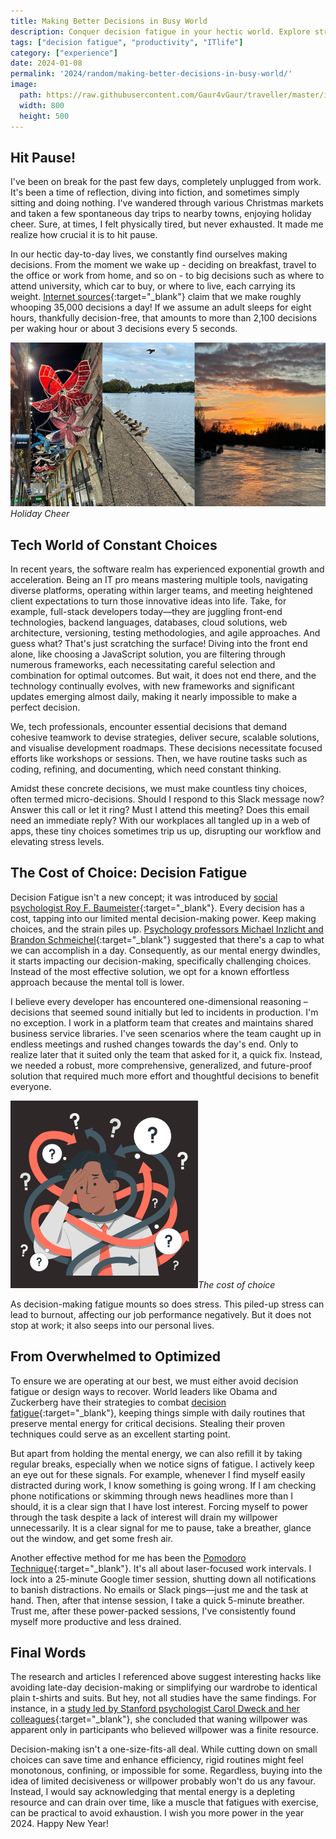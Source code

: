 ```yaml
---
title: Making Better Decisions in Busy World
description: Conquer decision fatigue in your hectic world. Explore strategies to navigate life's chaos and make sound decisions amidst a busy world. Discover insightful tips and practical advice for enhancing your decision-making skills on Gaur Gaurav's blog
tags: ["decision fatigue", "productivity", "ITlife"]
category: ["experience"]
date: 2024-01-08
permalink: '2024/random/making-better-decisions-in-busy-world/'
image:
  path: https://raw.githubusercontent.com/Gaur4vGaur/traveller/master/images/random/2024-01-08-making-better-decisions-in-busy-world/cover-image.jpg
  width: 800
  height: 500
---
```


## Hit Pause!
I've been on break for the past few days, completely unplugged from work. It's been a time of reflection, diving into fiction, and sometimes simply sitting and doing nothing. I've wandered through various Christmas markets and taken a few spontaneous day trips to nearby towns, enjoying holiday cheer. Sure, at times, I felt physically tired, but never exhausted. It made me realize how crucial it is to hit pause.


In our hectic day-to-day lives, we constantly find ourselves making decisions. From the moment we wake up - deciding on breakfast, travel to the office or work from home, and so on - to big decisions such as where to attend university, which car to buy, or where to live, each carrying its weight. [Internet sources](https://go.roberts.edu/leadingedge/the-great-choices-of-strategic-leaders){:target="_blank"} claim that we make roughly whooping 35,000 decisions a day! If we assume an adult sleeps for eight hours, thankfully decision-free, that amounts to more than 2,100 decisions per waking hour or about 3 decisions every 5 seconds.

![Holiday Cheer](https://raw.githubusercontent.com/Gaur4vGaur/traveller/master/images/random/2024-01-08-making-better-decisions-in-busy-world/trips.jpg)*Holiday Cheer*


## Tech World of Constant Choices
In recent years, the software realm has experienced exponential growth and acceleration. Being an IT pro means mastering multiple tools, navigating diverse platforms, operating within larger teams, and meeting heightened client expectations to turn those innovative ideas into life. Take, for example, full-stack developers today—they are juggling front-end technologies, backend languages, databases, cloud solutions, web architecture, versioning, testing methodologies, and agile approaches. And guess what? That's just scratching the surface! Diving into the front end alone, like choosing a JavaScript solution, you are filtering through numerous frameworks, each necessitating careful selection and combination for optimal outcomes. But wait, it does not end there, and the technology continually evolves, with new frameworks and significant updates emerging almost daily, making it nearly impossible to make a perfect decision.


We, tech professionals, encounter essential decisions that demand cohesive teamwork to devise strategies, deliver secure, scalable solutions, and visualise development roadmaps. These decisions necessitate focused efforts like workshops or sessions. Then, we have routine tasks such as coding, refining, and documenting, which need constant thinking.


Amidst these concrete decisions, we must make countless tiny choices, often termed micro-decisions. Should I respond to this Slack message now? Answer this call or let it ring? Must I attend this meeting? Does this email need an immediate reply? With our workplaces all tangled up in a web of apps, these tiny choices sometimes trip us up, disrupting our workflow and elevating stress levels.


## The Cost of Choice: Decision Fatigue
Decision Fatigue isn't a new concept; it was introduced by [social psychologist Roy F. Baumeister](https://www.healthline.com/health/decision-fatigue#how-it-works){:target="_blank"}. Every decision has a cost, tapping into our limited mental decision-making power. Keep making choices, and the strain piles up. [Psychology professors Michael Inzlicht and Brandon Schmeichel](https://static1.squarespace.com/static/550b09eae4b0147d03eda40d/t/55272a9de4b0aaacb97d5d21/1428630173096/what-is-ego-depletion.pdf){:target="_blank"} suggested that there's a cap to what we can accomplish in a day. Consequently, as our mental energy dwindles, it starts impacting our decision-making, specifically challenging choices. Instead of the most effective solution, we opt for a known effortless approach because the mental toll is lower.


I believe every developer has encountered one-dimensional reasoning – decisions that seemed sound initially but led to incidents in production. I'm no exception. I work in a platform team that creates and maintains shared business service libraries. I've seen scenarios where the team caught up in endless meetings and rushed changes towards the day's end. Only to realize later that it suited only the team that asked for it, a quick fix. Instead, we needed a robust, more comprehensive, generalized, and future-proof solution that required much more effort and thoughtful decisions to benefit everyone.

![Holiday Cheer](https://raw.githubusercontent.com/Gaur4vGaur/traveller/master/images/random/2024-01-08-making-better-decisions-in-busy-world/Decisionfatigue.gif)*The cost of choice*

As decision-making fatigue mounts so does stress. This piled-up stress can lead to burnout, affecting our job performance negatively. But it does not stop at work; it also seeps into our personal lives.


## From Overwhelmed to Optimized
To ensure we are operating at our best, we must either avoid decision fatigue or design ways to recover. World leaders like Obama and Zuckerberg have their strategies to combat [decision fatigue](https://www.psychologytoday.com/gb/blog/stretching-theory/202309/is-decision-fatigue-real){:target="_blank"}, keeping things simple with daily routines that preserve mental energy for critical decisions. Stealing their proven techniques could serve as an excellent starting point.


But apart from holding the mental energy, we can also refill it by taking regular breaks, especially when we notice signs of fatigue. I actively keep an eye out for these signals. For example, whenever I find myself easily distracted during work, I know something is going wrong. If I am checking phone notifications or skimming through news headlines more than I should, it is a clear sign that I have lost interest. Forcing myself to power through the task despite a lack of interest will drain my willpower unnecessarily. It is a clear signal for me to pause, take a breather, glance out the window, and get some fresh air.


Another effective method for me has been the [Pomodoro Technique](https://en.wikipedia.org/wiki/Pomodoro_Technique){:target="_blank"}. It's all about laser-focused work intervals. I lock into a 25-minute Google timer session, shutting down all notifications to banish distractions. No emails or Slack pings—just me and the task at hand. Then, after that intense session, I take a quick 5-minute breather. Trust me, after these power-packed sessions, I've consistently found myself more productive and less drained.


## Final Words
The research and articles I referenced above suggest interesting hacks like avoiding late-day decision-making or simplifying our wardrobe to identical plain t-shirts and suits. But hey, not all studies have the same findings. For instance, in a [study led by Stanford psychologist Carol Dweck and her colleagues](https://www.pnas.org/doi/full/10.1073/pnas.1313475110#F1){:target="_blank"}, she concluded that waning willpower was apparent only in participants who believed willpower was a finite resource.


Decision-making isn't a one-size-fits-all deal. While cutting down on small choices can save time and enhance efficiency, rigid routines might feel monotonous, confining, or impossible for some. Regardless, buying into the idea of limited decisiveness or willpower probably won't do us any favour. Instead, I would say acknowledging that mental energy is a depleting resource and can drain over time, like a muscle that fatigues with exercise, can be practical to avoid exhaustion. I wish you more power in the year 2024. Happy New Year!
